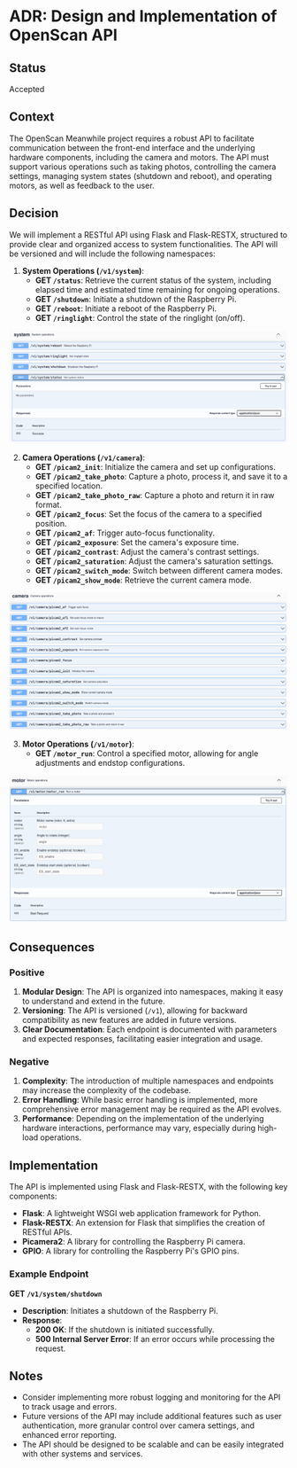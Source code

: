 # ADR: Design and Implementation of OpenScan API

## Status

Accepted

## Context

The OpenScan Meanwhile project requires a robust API to facilitate communication between the front-end interface and the underlying hardware components, including the camera and motors. The API must support various operations such as taking photos, controlling the camera settings, managing system states (shutdown and reboot), and operating motors, as well as feedback to the user.

## Decision

We will implement a RESTful API using Flask and Flask-RESTX, structured to provide clear and organized access to system functionalities. The API will be versioned and will include the following namespaces:

1. **System Operations (`/v1/system`)**:
   - **GET `/status`**: Retrieve the current status of the system, including elapsed time and estimated time remaining for ongoing operations.
   - **GET `/shutdown`**: Initiate a shutdown of the Raspberry Pi.
   - **GET `/reboot`**: Initiate a reboot of the Raspberry Pi.
   - **GET `/ringlight`**: Control the state of the ringlight (on/off).

![System](../img/Openscan%20Api%20System.png)

2. **Camera Operations (`/v1/camera`)**:
   - **GET `/picam2_init`**: Initialize the camera and set up configurations.
   - **GET `/picam2_take_photo`**: Capture a photo, process it, and save it to a specified location.
   - **GET `/picam2_take_photo_raw`**: Capture a photo and return it in raw format.
   - **GET `/picam2_focus`**: Set the focus of the camera to a specified position.
   - **GET `/picam2_af`**: Trigger auto-focus functionality.
   - **GET `/picam2_exposure`**: Set the camera's exposure time.
   - **GET `/picam2_contrast`**: Adjust the camera's contrast settings.
   - **GET `/picam2_saturation`**: Adjust the camera's saturation settings.
   - **GET `/picam2_switch_mode`**: Switch between different camera modes.
   - **GET `/picam2_show_mode`**: Retrieve the current camera mode.

![Camera](../img/Openscan%20Api%20Camera.png)

3. **Motor Operations (`/v1/motor`)**:
   - **GET `/motor_run`**: Control a specified motor, allowing for angle adjustments and endstop configurations.

![Motor](../img/Openscan%20Api%20Motor.png)
## Consequences

### Positive

1. **Modular Design**: The API is organized into namespaces, making it easy to understand and extend in the future.
2. **Versioning**: The API is versioned (`/v1`), allowing for backward compatibility as new features are added in future versions.
3. **Clear Documentation**: Each endpoint is documented with parameters and expected responses, facilitating easier integration and usage.


### Negative

1. **Complexity**: The introduction of multiple namespaces and endpoints may increase the complexity of the codebase.
2. **Error Handling**: While basic error handling is implemented, more comprehensive error management may be required as the API evolves.
3. **Performance**: Depending on the implementation of the underlying hardware interactions, performance may vary, especially during high-load operations.

## Implementation

The API is implemented using Flask and Flask-RESTX, with the following key components:

- **Flask**: A lightweight WSGI web application framework for Python.
- **Flask-RESTX**: An extension for Flask that simplifies the creation of RESTful APIs.
- **Picamera2**: A library for controlling the Raspberry Pi camera.
- **GPIO**: A library for controlling the Raspberry Pi's GPIO pins.

### Example Endpoint

**GET `/v1/system/shutdown`**

- **Description**: Initiates a shutdown of the Raspberry Pi.
- **Response**:
  - **200 OK**: If the shutdown is initiated successfully.
  - **500 Internal Server Error**: If an error occurs while processing the request.

## Notes

- Consider implementing more robust logging and monitoring for the API to track usage and errors.
- Future versions of the API may include additional features such as user authentication, more granular control over camera settings, and enhanced error reporting.
- The API should be designed to be scalable and can be easily integrated with other systems and services.